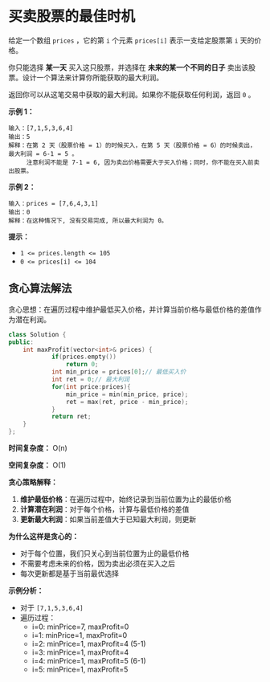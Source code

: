 # 买卖股票的最佳时机

给定一个数组 `prices` ，它的第 `i` 个元素 `prices[i]` 表示一支给定股票第 `i` 天的价格。

你只能选择 **某一天** 买入这只股票，并选择在 **未来的某一个不同的日子** 卖出该股票。设计一个算法来计算你所能获取的最大利润。

返回你可以从这笔交易中获取的最大利润。如果你不能获取任何利润，返回 `0` 。

 

**示例 1：**

```
输入：[7,1,5,3,6,4]
输出：5
解释：在第 2 天（股票价格 = 1）的时候买入，在第 5 天（股票价格 = 6）的时候卖出，最大利润 = 6-1 = 5 。
     注意利润不能是 7-1 = 6, 因为卖出价格需要大于买入价格；同时，你不能在买入前卖出股票。
```

**示例 2：**

```
输入：prices = [7,6,4,3,1]
输出：0
解释：在这种情况下, 没有交易完成, 所以最大利润为 0。
```

 

**提示：**

- `1 <= prices.length <= 105`
- `0 <= prices[i] <= 104`

## 贪心算法解法

贪心思想：在遍历过程中维护最低买入价格，并计算当前价格与最低价格的差值作为潜在利润。

```cpp
class Solution {
public:
    int maxProfit(vector<int>& prices) {
            if(prices.empty())
                return 0;
            int min_price = prices[0];// 最低买入价
            int ret = 0;// 最大利润
            for(int price:prices){
                min_price = min(min_price, price);
                ret = max(ret, price - min_price);
            }
            return ret;
    }
};
```

**时间复杂度：** O(n)

**空间复杂度：** O(1)

**贪心策略解释：**
1. **维护最低价格**：在遍历过程中，始终记录到当前位置为止的最低价格
2. **计算潜在利润**：对于每个价格，计算与最低价格的差值
3. **更新最大利润**：如果当前差值大于已知最大利润，则更新

**为什么这样是贪心的：**
- 对于每个位置，我们只关心到当前位置为止的最低价格
- 不需要考虑未来的价格，因为卖出必须在买入之后
- 每次更新都是基于当前最优选择

**示例分析：**
- 对于 `[7,1,5,3,6,4]`
- 遍历过程：
  - i=0: minPrice=7, maxProfit=0
  - i=1: minPrice=1, maxProfit=0
  - i=2: minPrice=1, maxProfit=4 (5-1)
  - i=3: minPrice=1, maxProfit=4
  - i=4: minPrice=1, maxProfit=5 (6-1)
  - i=5: minPrice=1, maxProfit=5